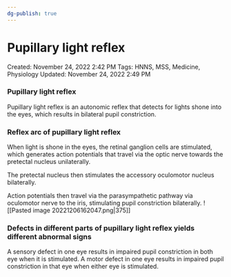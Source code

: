 ```yaml
---
dg-publish: true
---
```


# Pupillary light reflex

Created: November 24, 2022 2:42 PM
Tags: HNNS, MSS, Medicine, Physiology
Updated: November 24, 2022 2:49 PM

### Pupillary light reflex
Pupillary light reflex is an autonomic reflex that detects for lights shone into the eyes, which results in bilateral pupil constriction.

### Reflex arc of pupillary light reflex
When light is shone in the eyes, the retinal ganglion cells are stimulated, which generates action potentials that travel via the optic nerve towards the pretectal nucleus unilaterally.

The pretectal nucleus then stimulates the accessory oculomotor nucleus bilaterally.

Action potentials then travel via the parasympathetic pathway via oculomotor nerve to the iris, stimulating pupil constriction bilaterally.
![[Pasted image 20221206162047.png|375]]

### Defects in different parts of pupillary light reflex yields different abnormal signs
A sensory defect in one eye results in impaired pupil constriction in both eye when it is stimulated.
A motor defect in one eye results in impaired pupil constriction in that eye when either eye is stimulated.
